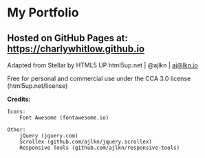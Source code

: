 My Portfolio
============

Hosted on GitHub Pages at: https://charlywhitlow.github.io
-----------------------------------------------------------

Adapted from Stellar by HTML5 UP
html5up.net | @ajlkn | aj@lkn.io

Free for personal and commercial use under the CCA 3.0 license (html5up.net/license)

**Credits:**

	Icons:
		Font Awesome (fontawesome.io)

	Other:
		jQuery (jquery.com)
		Scrollex (github.com/ajlkn/jquery.scrollex)
		Responsive Tools (github.com/ajlkn/responsive-tools)
